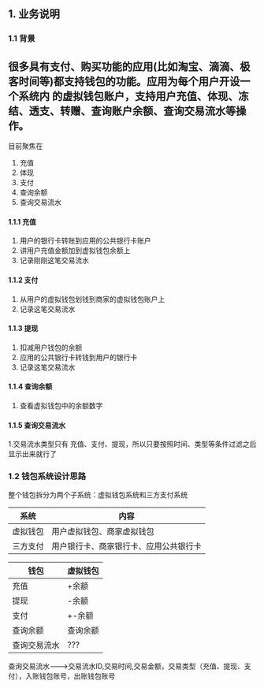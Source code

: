 ## 1. 业务说明
### 1.1 背景
很多具有支付、购买功能的应用(比如淘宝、滴滴、极客时间等)都支持钱包的功能。应用为每个用户开设一个系统内
的虚拟钱包账户，支持用户充值、体现、冻结、透支、转赠、查询账户余额、查询交易流水等操作。
---
目前聚焦在
1. 充值
2. 体现
3. 支付
4. 查询余额
5. 查询交易流水

#### 1.1.1 充值
1. 用户的银行卡转账到应用的公共银行卡账户
2. 讲用户充值金额加到虚拟钱包余额上
3. 记录刚刚这笔交易流水

#### 1.1.2 支付
1. 从用户的虚拟钱包划钱到商家的虚拟钱包账户上
2. 记录这笔交易流水

#### 1.1.3 提现
1. 扣减用户钱包的余额
2. 应用的公共银行卡转钱到用户的银行卡
3. 记录这笔交易流水

#### 1.1.4 查询余额
1. 查看虚拟钱包中的余额数字

#### 1.1.5 查询交易流水
1.交易流水类型只有 充值、支付、提现，所以只要按照时间、类型等条件过滤之后显示出来就行了

### 1.2 钱包系统设计思路
整个钱包拆分为两个子系统：虚拟钱包系统和三方支付系统

|  系统   | 内容  |
|  ----  | ----  |
| 虚拟钱包  | 用户虚拟钱包、商家虚拟钱包 |
| 三方支付  | 用户银行卡、商家银行卡、应用公共银行卡 |


|  钱包   | 虚拟钱包  |
|  ----  | ----  |
| 充值  | +余额 |
| 提现  | -余额 |
| 支付  | +-余额 |
| 查询余额  | 查询余额 |
| 查询交易流水  | ??? |

查询交易流水--->交易流水ID,交易时间,交易金额，交易类型（充值、提现、支付），入账钱包账号，出账钱包账号


